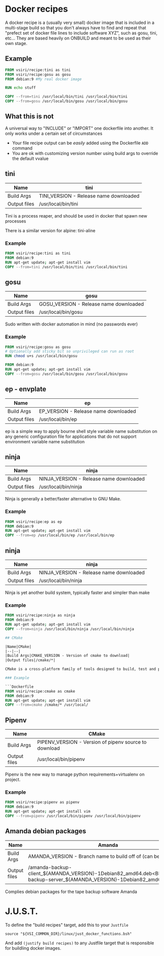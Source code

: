 # Docker recipes

A docker recipe is a (usually very small) docker image that is included in a
multi-stage build so that you don't always have to find and repeat that "prefect
set of docker file lines to include software XYZ", such as gosu, tini, etc...
They are based heavily on ONBUILD and meant to be used as their own stage.

## Example

```Dockerfile
FROM vsiri/recipe:tini as tini
FROM vsiri/recipe:gosu as gosu
FROM debian:9 #My real docker image

RUN echo stuff

COPY --from=tini /usr/local/bin/tini /usr/local/bin/tini
COPY --from=gosu /usr/local/bin/gosu /usr/local/bin/gosu
```

## What this is not

A universal way to "INCLUDE" or "IMPORT" one dockerfile into another. It only
works under a certain set of circumstances

- Your file recipe output can be *easily* added using the Dockerfile `ADD` command
- You are ok with customizing version number using build args to override the
default vvalue

## tini

|Name|tini|
|--|--|
|Build Args|TINI_VERSION - Release name downloaded|
|Output files|/usr/local/bin/tini|

Tini is a process reaper, and should be used in docker that spawn new processes

There is a similar version for alpine: tini-aline

### Example

```Dockerfile
FROM vsiri/recipe:tini as tini
FROM debian:9
RUN apt-get update; apt-get install vim
COPY --from=tini /usr/local/bin/tini /usr/local/bin/tini
```

## gosu

|Name|gosu|
|--|--|
|Build Args|GOSU_VERSION - Release name downloaded|
|Output files|/usr/local/bin/gosu|

Sudo written with docker automation in mind (no passwords ever)

### Example

```Dockerfile
FROM vsiri/recipe:gosu as gosu
# Optionally add sticky bit so unprivileged can run as root
RUN chmod u+s /usr/local/bin/gosu

FROM debian:9
RUN apt-get update; apt-get install vim
COPY --from=gosu /usr/local/bin/gosu /usr/local/bin/gosu
```

## ep - envplate

|Name|ep|
|--|--|
|Build Args|EP_VERSION - Release name downloaded|
|Output files|/usr/local/bin/ep|

ep is a simple way to apply bourne shell style variable name substitution on any generic configuration file for applications that do not support environment variable name substitution

## ninja

|Name|ninja|
|--|--|
|Build Args|NINJA_VERSION - Release name downloaded|
|Output files|/usr/local/bin/ninja|

Ninja is generally a better/faster alternative to GNU Make.

### Example

```Dockerfile
FROM vsiri/recipe:ep as ep
FROM debian:9
RUN apt-get update; apt-get install vim
COPY --from=ep /usr/local/bin/ep /usr/local/bin/ep
```
## ninja

|Name|ninja|
|--|--|
|Build Args|NINJA_VERSION - Release name downloaded|
|Output files|/usr/local/bin/ninja|

Ninja is yet another build system, typically faster and simpler than make

### Example

```Dockerfile
FROM vsiri/recipe:ninja as ninja
FROM debian:9
RUN apt-get update; apt-get install vim
COPY --from=ninja /usr/local/bin/ninja /usr/local/bin/ninja

## CMake

|Name|CMake|
|--|--|
|Build Args|CMAKE_VERSION - Version of cmake to download|
|Output files|/cmake/*|

CMake is a cross-platform family of tools designed to build, test and package software

### Example

```Dockerfile
FROM vsiri/recipe:cmake as cmake
FROM debian:9
RUN apt-get update; apt-get install vim
COPY --from=cmake /cmake/* /usr/local/
```

## Pipenv

|Name|CMake|
|--|--|
|Build Args|PIPENV_VERSION - Version of pipenv source to download|
|Output files|/usr/local/bin/pipenv|

Pipenv is the new way to manage python requirements+virtualenv on project.


### Example

```Dockerfile
FROM vsiri/recipe:pipenv as pipenv
FROM debian:9
RUN apt-get update; apt-get install vim
COPY --from=pipenv /usr/local/bin/pipenv /usr/local/bin/pipenv
```

## Amanda debian packages

|Name|Amanda|
|--|--|
|Build Args|AMANDA_VERSION - Branch name to build off of (can be a sha)|
|Output files|/amanda-backup-client_${AMANDA_VERSION}-1Debian82_amd64.deb<BR>/amanda-backup-server_${AMANDA_VERSION}-1Debian82_amd64.deb|

Complies debian packages for the tape backup software Amanda

# J.U.S.T.

To define the "build recipes" target, add this to your `Justfile`

    source "${VSI_COMMON_DIR}/linux/just_docker_functions.bsh"

And add `(justify build recipes)` to any Justfile target that is responsible for buildling docker images.
